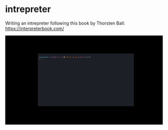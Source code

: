 # intrepreter

Writing an intrepreter following this book by Thorsten Ball: https://interpreterbook.com/

![interpreter](gifs/interpreter.gif)
